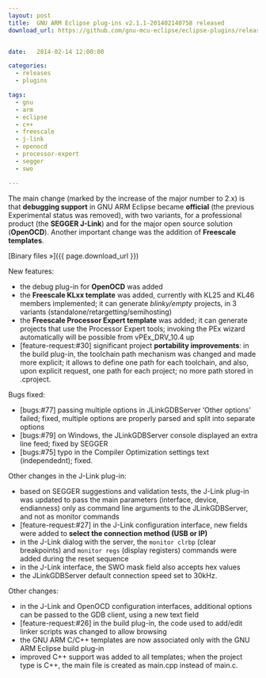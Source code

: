```yaml
---
layout: post
title:  GNU ARM Eclipse plug-ins v2.1.1-201402140758 released
download_url: https://github.com/gnu-mcu-eclipse/eclipse-plugins/releases/tag/v2.1.1-201402140758


date:   2014-02-14 12:00:00

categories:
  - releases
  - plugins

tags:
  - gnu
  - arm
  - eclipse
  - c++
  - freescale
  - j-link
  - openocd
  - processor-expert
  - segger
  - swo

---
```


The main change (marked by the increase of the major number to 2.x) is that **debugging support** in GNU ARM Eclipse became **official** (the previous Experimental status was removed), with two variants, for a professional product (the **SEGGER J-Link**) and for the major open source solution (**OpenOCD**). Another important change was the addition of **Freescale templates**.

[Binary files »]({{ page.download_url }})

New features:

- the debug plug-in for **OpenOCD** was added
- the **Freescale KLxx template** was added, currently with KL25 and KL46 members implemented; it can generate _blinky/empty_ projects, in 3 variants (standalone/retargetting/semihosting)
- the **Freescale Processor Expert template** was added; it can generate projects that use the Processor Expert tools; invoking the PEx wizard automatically will be possible from vPEx_DRV_10.4 up
- [feature-request:#30] significant project **portability improvements**: in the build plug-in, the toolchain path mechanism was changed and made more explicit; it allows to define one path for each toolchain, and also, upon explicit request, one path for each project; no more path stored in .cproject.

Bugs fixed:

- [bugs:#77] passing multiple options in JLinkGDBServer ‘Other options’ failed; fixed, multiple options are properly parsed and split into separate options
- [bugs:#79] on Windows, the JLinkGDBServer console displayed an extra line feed; fixed by SEGGER
- [bugs:#75] typo in the Compiler Optimization settings text (independednt); fixed.

Other changes in the J-Link plug-in:

- based on SEGGER suggestions and validation tests, the J-Link plug-in was updated to pass the main parameters (interface, device, endianness) only as command line arguments to the JLinkGDBServer, and not as monitor commands
- [feature-request:#27] in the J-Link configuration interface, new fields were added to **select the connection method (USB or IP)**
- in the J-Link dialog with the server, the `monitor clrbp` (clear breakpoints) and `monitor regs` (display registers) commands were added during the reset sequence
- in the J-Link interface, the SWO mask field also accepts hex values
- the JLinkGDBServer default connection speed set to 30kHz.

Other changes:

- in the J-Link and OpenOCD configuration interfaces, additional options can be passed to the GDB client, using a new text field
- [feature-request:#26] in the build plug-in, the code used to add/edit linker scripts was changed to allow browsing
- the GNU ARM C/C++ templates are now associated only with the GNU ARM Eclipse build plug-in
- improved C++ support was added to all templates; when the project type is C++, the main file is created as main.cpp instead of main.c.
